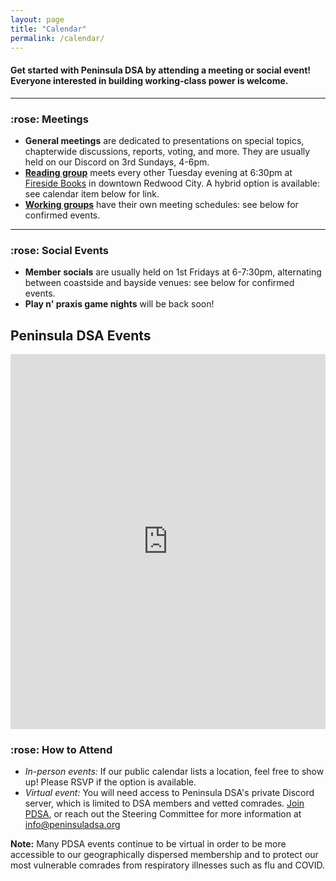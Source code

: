 ```yaml
---
layout: page
title: "Calendar"
permalink: /calendar/
---
```


<h4>Get started with Peninsula DSA by attending a meeting or social event! Everyone interested in building working-class power is welcome.</h4>

---

<h3>:rose: Meetings</h3>

* **General meetings** are dedicated to presentations on special topics, chapterwide discussions, reports, voting, and more. They are usually held on our Discord on 3rd Sundays, 4-6pm.
* [**Reading group**](../political-reading) meets every other Tuesday evening at 6:30pm at [Fireside Books](https://firesiderwc.com/) in downtown Redwood City. A hybrid option is available: see calendar item below for link.
* [**Working groups**](../get-involved) have their own meeting schedules: see below for confirmed events.

---

<h3>:rose: Social Events</h3>

* **Member socials** are usually held on 1st Fridays at 6-7:30pm, alternating between coastside and bayside venues: see below for confirmed events.
* **Play n' praxis game nights** will be back soon!

<div id="upcoming"></div><!--/span-->
<div class="span9">
	<h2>Peninsula DSA Events</h2>
	<iframe src="https://calendar.google.com/calendar/u/0/embed?showTitle=0&mode=AGENDA&height=400&wkst=1&bgcolor=%23ffffff&src=peninsuladsa@gmail.com&color=%23711616&ctz=America/Los_Angeles" style=" border-width:0 " width="100%" height="600" frameborder="0" scrolling="no"></iframe>
</div><!--/span-->

<h3>:rose: How to Attend</h3>

* *In-person events:* If our public calendar lists a location, feel free to show up! Please RSVP if the option is available.
* *Virtual event:* You will need access to Peninsula DSA's private Discord server, which is limited to DSA members and vetted comrades. [Join PDSA](https://act.dsausa.org/donate/membership/), or reach out the Steering Committee for more information at [info@peninsuladsa.org](mailto:info@peninsuladsa.org)

**Note:** Many PDSA events continue to be virtual in order to be more accessible to our geographically dispersed membership and to protect our most vulnerable comrades from respiratory illnesses such as flu and COVID.
